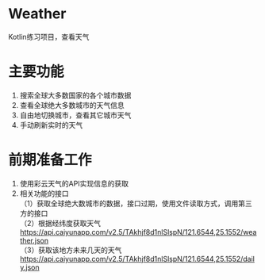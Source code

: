 # Weather
Kotlin练习项目，查看天气
# 主要功能
1. 搜索全球大多数国家的各个城市数据
3. 查看全球绝大多数城市的天气信息
4. 自由地切换城市，查看其它城市天气
5. 手动刷新实时的天气

# 前期准备工作
1. 使用彩云天气的API实现信息的获取
2. 相关功能的接口  
（1）获取全球绝大数城市的数据，接口过期，使用文件读取方式，调用第三方的接口   
（2）根据经纬度获取天气 https://api.caiyunapp.com/v2.5/TAkhjf8d1nlSlspN/121.6544,25.1552/weather.json   
（3）获取该地方未来几天的天气 https://api.caiyunapp.com/v2.5/TAkhjf8d1nlSlspN/121.6544,25.1552/daily.json
